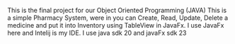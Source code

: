 This is the final project for our Object Oriented Programming (JAVA)
This is a simple Pharmacy System, were in you can Create, Read, Update, Delete a medicine and put it into Inventory using TableView in JavaFx.
I use JavaFx here and Intelij is my IDE.
I use java sdk 20 and javaFx sdk 23

